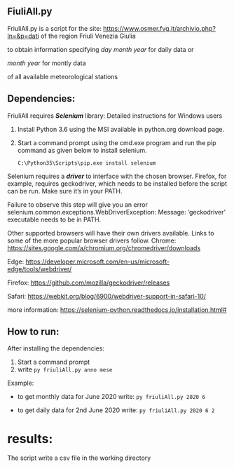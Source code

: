 ## FiuliAll.py
FriuliAll.py is a script for the site: https://www.osmer.fvg.it/archivio.php?ln=&p=dati
of the region Friuli Venezia Giulia

to obtain information specifying  *day month year*  for daily data or

 _month year_  for montly data 

of all available meteorological stations 

## Dependencies:
FriuliAll requires ***Selenium*** library:
Detailed instructions for Windows users

1.  Install Python 3.6 using the MSI available in python.org download page.

2.  Start a command prompt using the cmd.exe program and run the pip command as given below to install selenium.

    `C:\Python35\Scripts\pip.exe install selenium`

Selenium requires a ***driver*** to interface with the chosen browser. 
Firefox, for example, requires geckodriver, which needs to be installed before the script can be run. 
Make sure it’s in your PATH.

Failure to observe this step will give you an error selenium.common.exceptions.WebDriverException: Message: ‘geckodriver’ executable needs to be in PATH.

Other supported browsers will have their own drivers available. 
Links to some of the more popular browser drivers follow.
Chrome:     https://sites.google.com/a/chromium.org/chromedriver/downloads

Edge: 	https://developer.microsoft.com/en-us/microsoft-edge/tools/webdriver/

Firefox: 	https://github.com/mozilla/geckodriver/releases

Safari: 	https://webkit.org/blog/6900/webdriver-support-in-safari-10/

more information: https://selenium-python.readthedocs.io/installation.html#


## How to run:
After installing the dependencies:
1.  Start a command prompt
2.  write `py friuliAll.py anno mese`

Example:
 - to get monthly data for June 2020 write: 
    `py friuliAll.py 2020 6`

- to get daily data for 2nd June 2020 write: 
    `py friuliAll.py 2020 6 2`

# results:
The script write a csv file in the working directory
